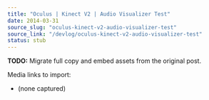 ```yaml
---
title: "Oculus | Kinect V2 | Audio Visualizer Test"
date: 2014-03-31
source_slug: "oculus-kinect-v2-audio-visualizer-test"
source_link: "/devlog/oculus-kinect-v2-audio-visualizer-test"
status: stub
---
```

**TODO:** Migrate full copy and embed assets from the original post.

Media links to import:
- (none captured)
